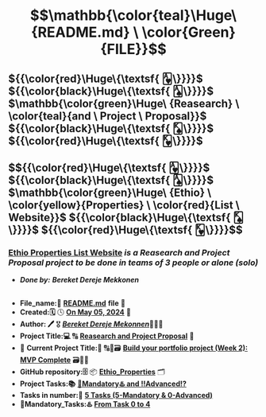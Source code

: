 # $$\mathbb{\color{teal}\Huge\ {README.md} \ \color{Green}{FILE}}$$
## ${{\color{red}\Huge\{\textsf{ 🂱\}}}}$ ${{\color{black}\Huge\{\textsf{ 🂡\}}}}$ $\mathbb{\color{green}\Huge\ {Reasearch} \ \color{teal}{and \ Project \ Proposal}\}$ ${{\color{black}\Huge\{\textsf{ 🂮\}}}}$ ${{\color{red}\Huge\{\textsf{ 🂾\}}}}$

## $${{\color{red}\Huge\{\textsf{ 🂱\}}}}$ ${{\color{black}\Huge\{\textsf{ 🂡\}}}}$ $\mathbb{\color{green}\Huge\ {Ethio} \ \color{yellow}{Properties} \ \color{red}{List \ Website}\}$ ${{\color{black}\Huge\{\textsf{ 🂮\}}}}$ ${{\color{red}\Huge\{\textsf{ 🂾\}}}}$$


### [**Ethio Properties List Website**](https://intranet.alxswe.com/projects/564) *is a Reasearch and Project Proposal project to be done in teams of 3 people or alone (solo)*
* ***Done by:*** ***Bereket Dereje Mekkonen***

##

* **File_name:📝** [**README.md**](https://github.com/BekaHabesha/Ethio_Properties/blob/master/README.md) **file** 📒
* **Created:🗓** 🕓 [**On May 05, 2024**](https://www.wincalendar.com/Holiday-Calendar/January-2024?v=2) 📅
* **Author: 🖊** 🎖 [***Bereket Dereje Mekonnen***](https://intranet.alxswe.com/users/my_profile)👨🏽‍💻
* **Project Title:💻**  🔠 [**Reasearch and Project Proposal**](https://intranet.alxswe.com/projects/564) 🔡
* 🛑 **Current Project Title:🛑**  🔠💽🗃 [**Build your portfolio project (Week 2): MVP Complete**](https://intranet.alxswe.com/projects/564) 🗃💽🔡
* **GitHub repository:🗄** 📦 [**Ethio_Properties**](https://github.com/BekaHabesha/Ethio_Properties) 🗂
* **Project Tasks:📚** <ins>**🛑Mandatory♨️ and ‼️Advanced⁉️**</ins>
* **Tasks in number:🔢** <ins>**5 Tasks (5-Mandatory & 0-Advanced)**</ins>
* **🛑Mandatory_Tasks:♨️** <ins>**From Task 0 to 4**</ins>

###
